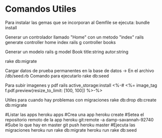 # Comandos Utiles

Para instalar las gemas que se incorporan al Gemfile se ejecuta:
bundle install

Generar un controlador llamado "Home" con un metodo "index"
rails generate controller home index
rails g controller books

Generar un modelo
rails g model Book title:string autor:string

rake db:migrate

Cargar datos de prueba permanentes en la base de datos
-> En el archivo /db/seed.rb
Comando para ejecutarlo
rake db:seed

Para subir imagenes y pdf
rails active_storage:install
<%-# <%= image_tag f.pdf.preview(resize_to_limit: [100, 100]) %>-%>

Utiles para cuando hay problemas con migraciones
rake db:drop db:create db:migrate

#Listar las apps
heroku apps
#Crea una app
heroku create
#Setea el repositorio remoto de la app
heroku git:remote -a damp-savannah-92740
#Sube lo que hay en master
git push heroku master
#Ejecuta las migraciones
heroku run rake db:migrate
heroku run rake db:seed
